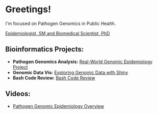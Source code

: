 <h1>Greetings!</h1>
<p>I'm focused on Pathogen Genomics in Public Health.</p>
<p>
  <a href="https://www.linkedin.com/in/raniamilleron/" target="_blank">Epidemiologist, SM and Biomedical Scientist, PhD</a>
</p>

<h2>Bioinformatics Projects:</h2>

<ul>
  <li><b>Pathogen Genomics Analysis:</b> <a href="https://github.com/milleroncruz/ProjectAnalysis">Real-World Genomic Epidemiology Project</a></li>
  <li><b>Genomic Data Vis:</b> <a href="https://github.com/milleroncruz/Portfolio">Exploring Genomic Data with Shiny</a></li>
  <li><b>Bash Code Review:</b> <a href="https://github.com/milleroncruz/CodeReview">Bash Code Review</a></li>
</ul>

<h2>Videos:</h2>
<ul>
  <li><a href="https://vimeo.com/817787438">Pathogen Genomic Epidemiology Overview</a></li>
</ul>

<!--
**milleroncruz/milleroncruz** is a ✨ _special_ ✨ repository because its `README.md` (this file) appears on your GitHub profile.

Here are some ideas to get you started:

- 🔭 I’m currently working on ...
- 🌱 I’m currently learning ...
- 👯 I’m looking to collaborate on ...
- 🤔 I’m looking for help with ...
- 💬 Ask me about ...
- 📫 How to reach me: ...
- 😄 Pronouns: ...
- ⚡ Fun fact: ...
-->
